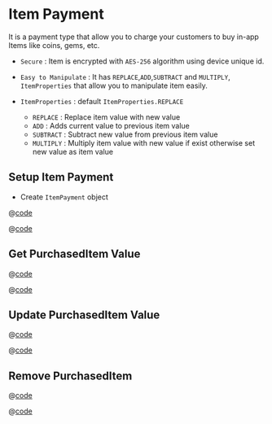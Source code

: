 # Item Payment

It is a payment type that allow you to charge your customers to buy in-app Items like coins, gems, etc.

- ```Secure``` : Item is encrypted with ```AES-256``` algorithm using device unique id.
  
- ```Easy to Manipulate``` : It has ```REPLACE```,```ADD```,```SUBTRACT``` and ```MULTIPLY```, ```ItemProperties``` that allow you to manipulate item easily.
- ```ItemProperties``` : default ```ItemProperties.REPLACE```
  - ```REPLACE``` : Replace item value with new value
  - ```ADD``` : Adds current value to previous item value
  - ```SUBTRACT``` : Subtract new value from previous item value
  - ```MULTIPLY``` : Multiply item value with new value if exist otherwise set new value as item value
  
## Setup Item Payment

- Create ```ItemPayment``` object

<CodeGroup>
<CodeGroupItem title="JAVA">

@[code](./code_snippet/java/setupItemPayment.java)

</CodeGroupItem>
<CodeGroupItem title="KOTLIN" active>

@[code](./code_snippet/kotlin/setupItemPayment.kt)

</CodeGroupItem>
</CodeGroup>

## Get PurchasedItem Value

<CodeGroup>
<CodeGroupItem title="JAVA">

@[code](./code_snippet/java/getItemPayment.java)

</CodeGroupItem>
<CodeGroupItem title="KOTLIN" active>

@[code](./code_snippet/kotlin/getItemPayment.kt)

</CodeGroupItem>
</CodeGroup>

## Update PurchasedItem Value

<CodeGroup>
<CodeGroupItem title="JAVA">

@[code](./code_snippet/java/updateItemPayment.java)

</CodeGroupItem>
<CodeGroupItem title="KOTLIN" active>

@[code](./code_snippet/kotlin/updateItemPayment.kt)

</CodeGroupItem>
</CodeGroup>

## Remove PurchasedItem

<CodeGroup>
<CodeGroupItem title="JAVA">

@[code](./code_snippet/java/removeItemPayment.java)

</CodeGroupItem>
<CodeGroupItem title="KOTLIN" active>

@[code](./code_snippet/kotlin/removeItemPayment.kt)

</CodeGroupItem>
</CodeGroup>
